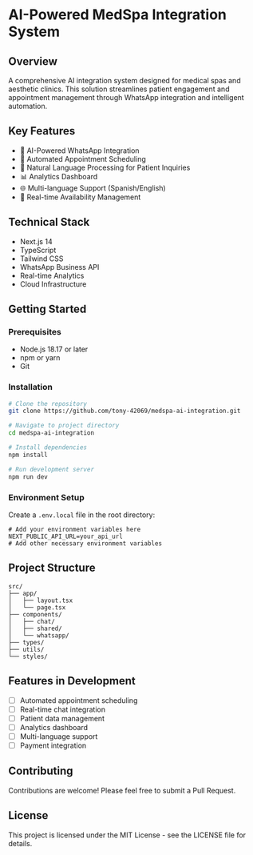# AI-Powered MedSpa Integration System

## Overview
A comprehensive AI integration system designed for medical spas and aesthetic clinics. This solution streamlines patient engagement and appointment management through WhatsApp integration and intelligent automation.

## Key Features
- 🤖 AI-Powered WhatsApp Integration
- 📅 Automated Appointment Scheduling
- 💬 Natural Language Processing for Patient Inquiries
- 📊 Analytics Dashboard
- 🌐 Multi-language Support (Spanish/English)
- 📱 Real-time Availability Management

## Technical Stack
- Next.js 14
- TypeScript
- Tailwind CSS
- WhatsApp Business API
- Real-time Analytics
- Cloud Infrastructure

## Getting Started

### Prerequisites
- Node.js 18.17 or later
- npm or yarn
- Git

### Installation
```bash
# Clone the repository
git clone https://github.com/tony-42069/medspa-ai-integration.git

# Navigate to project directory
cd medspa-ai-integration

# Install dependencies
npm install

# Run development server
npm run dev
```

### Environment Setup
Create a `.env.local` file in the root directory:
```env
# Add your environment variables here
NEXT_PUBLIC_API_URL=your_api_url
# Add other necessary environment variables
```

## Project Structure
```
src/
├── app/
│   ├── layout.tsx
│   └── page.tsx
├── components/
│   ├── chat/
│   ├── shared/
│   └── whatsapp/
├── types/
├── utils/
└── styles/
```

## Features in Development
- [ ] Automated appointment scheduling
- [ ] Real-time chat integration
- [ ] Patient data management
- [ ] Analytics dashboard
- [ ] Multi-language support
- [ ] Payment integration

## Contributing
Contributions are welcome! Please feel free to submit a Pull Request.

## License
This project is licensed under the MIT License - see the LICENSE file for details.